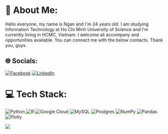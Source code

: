 # 💫 About Me:
Hello everyone, my name is Ngan and I'm 24 years old. I am studying Information Technology at Ho Chi Minh University of Science and I'm currently living in HCMC, Vietnam. I welcome all accompany and opportunities available. You can connect me with the below contacts. Thank you, guys.<br>


## 🌐 Socials:
[![Facebook](https://img.shields.io/badge/Facebook-%231877F2.svg?logo=Facebook&logoColor=white)](https://facebook.com/ngannguyen204/) [![LinkedIn](https://img.shields.io/badge/LinkedIn-%230077B5.svg?logo=linkedin&logoColor=white)](https://linkedin.com/in/tuyet-ngan-nguyen-034475219/) 

# 💻 Tech Stack:
![Python](https://img.shields.io/badge/python-3670A0?style=for-the-badge&logo=python&logoColor=ffdd54) ![R](https://img.shields.io/badge/r-%23276DC3.svg?style=for-the-badge&logo=r&logoColor=white) ![Google Cloud](https://img.shields.io/badge/Google%20Cloud-%234285F4.svg?style=for-the-badge&logo=google-cloud&logoColor=white) ![MySQL](https://img.shields.io/badge/mysql-%2300f.svg?style=for-the-badge&logo=mysql&logoColor=white) ![Postgres](https://img.shields.io/badge/postgres-%23316192.svg?style=for-the-badge&logo=postgresql&logoColor=white) ![NumPy](https://img.shields.io/badge/numpy-%23013243.svg?style=for-the-badge&logo=numpy&logoColor=white) ![Pandas](https://img.shields.io/badge/pandas-%23150458.svg?style=for-the-badge&logo=pandas&logoColor=white) ![Plotly](https://img.shields.io/badge/Plotly-%233F4F75.svg?style=for-the-badge&logo=plotly&logoColor=white)

[![](https://visitcount.itsvg.in/api?id=Tuyet-Ngan-Nguyen&icon=0&color=0)](https://visitcount.itsvg.in)

<!-- Proudly created with GPRM ( https://gprm.itsvg.in ) -->
